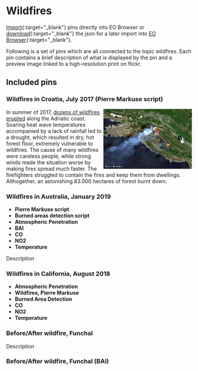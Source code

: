 # Wildfires

[Import](https://apps.sentinel-hub.com/eo-browser/?sharedPinsListId=1a13b4fd-47bc-4bb4-a03f-d386e0b1f728){:target="_blank"} pins directly into EO Browser or [download](Wildfires.json){:target="_blank"} the json for a later import into [EO Browser](https://apps.sentinel-hub.com/eo-browser/?zoom=10&lat=41.9&lng=12.5&themeId=DEFAULT-THEME){:target="_blank"}.

Following is a set of pins which are all connected to the topic wildfires. Each pin contains a brief description of what is displayed by the pin and a preview image linked to a high-resolution print on flickr.

## Included pins 

### Wildfires in Croatia, July 2017 (Pierre Markuse script)

[<img src="fig/Croatia_Wildfires_thumbnail.jpg" align="right" width="240">](https://www.flickr.com/photos/sentinelhub/49657779548/in/album-72157714991542468/)In summer of 2017, [dozens of wildfires erupted](https://www.channelnewsasia.com/news/world/croatia-fights-dozens-of-fires-along-adriatic-coast-9144906) along the Adriatic coast. Soaring heat wave temperatures accompanied by a lack of rainfall led to a drought, which resulted in dry, hot forest floor, extremely vulnerable to wildfires. The cause of many wildfires were careless people, while strong winds made the situation worse by making fires spread much faster. The firefighters struggled to contain the fires and keep them from dwellings. Althogether, an astonishing 83.000 hectares of forest burnt down. 

### Wildfires in Australia, January 2019

- **Pierre Markuse script**
- **Burned areas detection script**
- **Atmospheric Penetration**
- **BAI**
- **CO**
- **NO2**
- **Temperature**

Description

### Wildfires in California, August 2018

- **Atmospheric Penetration**
- **Wildfires, Pierre Markuse**
- **Burned Area Detection**
- **CO**
- **NO2**
- **Temperature**

### Before/After wildfire, Funchal

Description

### Before/After wildfire, Funchal (BAI)

